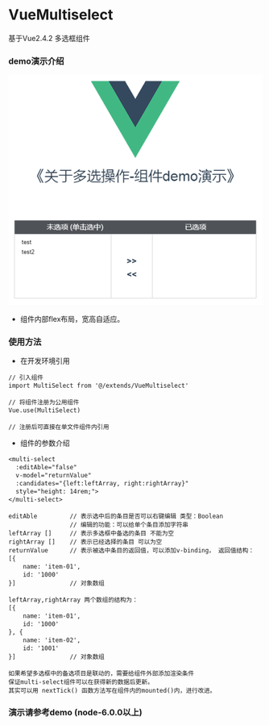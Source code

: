 # VueMultiselect
基于Vue2.4.2 多选框组件

### demo演示介绍
![multiselect](src/vue-multiselect.PNG)
- 组件内部flex布局，宽高自适应。

### 使用方法
- 在开发环境引用
```
// 引入组件
import MultiSelect from '@/extends/VueMultiselect'

// 将组件注册为公用组件
Vue.use(MultiSelect)

// 注册后可直接在单文件组件内引用
```

- 组件的参数介绍
```
<multi-select
  :editAble="false"
  v-model="returnValue"
  :candidates="{left:leftArray, right:rightArray}"
  style="height: 14rem;">
</multi-select>

editAble         // 表示选中后的条目是否可以右键编辑 类型：Boolean
                 // 编辑的功能：可以给单个条目添加字符串
leftArray []     // 表示多选框中备选的条目 不能为空
rightArray []    // 表示已经选择的条目 可以为空
returnValue      // 表示被选中条目的返回值，可以添加v-binding， 返回值结构：
[{
    name: 'item-01',
    id: '1000'
}]               // 对象数组

leftArray,rightArray 两个数组的结构为：
[{
    name: 'item-01',
    id: '1000'
}, {
    name: 'item-02',
    id: '1001'
}]               // 对象数组

如果希望多选框中的备选项目是联动的，需要给组件外部添加渲染条件
保证multi-select组件可以在获得新的数据后更新。
其实可以用 nextTick() 函数方法写在组件内的mounted()内，进行改进。

```

### 演示请参考demo (node-6.0.0以上)
